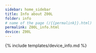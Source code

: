```yaml
---
sidebar: home_sidebar
title: Info about Z00L
folder: info
# name of the page (/{{permalink}}.html)
permalink: Z00L_info.html
device: Z00L
---
```

{% include templates/device_info.md %}

